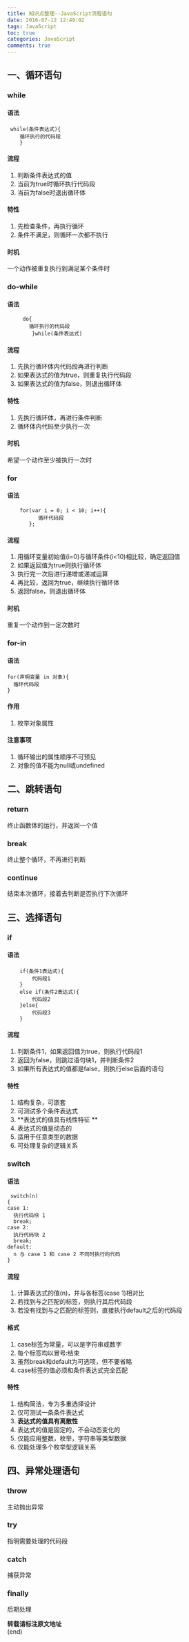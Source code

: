 ```yaml
---
title: 知识点整理--JavaScript流程语句
date: 2016-07-12 12:49:02
tags: JavaScript
toc: true  
categories: JavaScript
comments: true
---
```


## 一、循环语句

### while

#### 语法


     while(条件表达式){  
        循环执行的代码段  
        }  

#### 流程
  1. 判断条件表达式的值
  2. 当前为true时循环执行代码段
  3. 当前为false时退出循环体

#### 特性
  1. 先检查条件，再执行循环
  2. 条件不满足，则循环一次都不执行

#### 时机
一个动作被重复执行到满足某个条件时

### do-while

#### 语法


	     do{  
	       循环执行的代码段  
	        }while(条件表达式)  

#### 流程
  1. 先执行循环体内代码段再进行判断
  2. 如果表达式的值为true，则重复执行代码段
  3. 如果表达式的值为false，则退出循环体

#### 特性
  1. 先执行循环体，再进行条件判断
  2. 循环体内代码至少执行一次

#### 时机
希望一个动作至少被执行一次时

### for

#### 语法

		for(var i = 0; i < 10; i++){  
		      循环代码段  
		   };  

#### 流程
  1. 用循环变量初始值(i=0)与循环条件(i<10)相比较，确定返回值
  2. 如果返回值为true则执行循环体
  3. 执行完一次后进行递增或递减运算
  4. 再比较，返回为true，继续执行循环体
  5. 返回false，则退出循环体

#### 时机
重复一个动作到一定次数时

### for-in

#### 语法


    for(声明变量 in 对象){  
      循环代码段      
    }  

#### 作用
  1. 枚举对象属性

#### 注意事项
  1. 循环输出的属性顺序不可预见
  2. 对象的值不能为null或undefined

## 二、跳转语句

### return
终止函数体的运行，并返回一个值

### break
终止整个循环，不再进行判断

### continue
结束本次循环，接着去判断是否执行下次循环

## 三、选择语句

### if

#### 语法


        if(条件1表达式){  
            代码段1  
        }  
        else if(条件2表达式){  
            代码段2  
        }else{  
            代码段3  
        }  

#### 流程
  1. 判断条件1，如果返回值为true，则执行代码段1
  2. 返回为false，则跳过语句块1，并判断条件2
  3. 如果所有表达式的值都是false，则执行else后面的语句

#### 特性
  1. 结构复杂，可嵌套
  2. 可测试多个条件表达式
  3. **表达式的值具有线性特征 **
  4. 表达式的值是动态的
  5. 适用于任意类型的数据
  6. 可处理复杂的逻辑关系

### switch

#### 语法


     switch(n)  
    {  
    case 1:  
      执行代码块 1  
      break;  
    case 2:  
      执行代码块 2  
      break;  
    default:  
      n 与 case 1 和 case 2 不同时执行的代码  
    }  

#### 流程
  1. 计算表达式的值(n)，并与各标签(case 1)相对比
  2. 若找到与之匹配的标签，则执行其后代码段
  3. 若没有找到与之匹配的标签则，直接执行default之后的代码段

#### 格式
  1. case标签为常量，可以是字符串或数字
  2. 每个标签均以冒号:结束
  3. 虽然break和default为可选项，但不要省略
  4. case标签的值必须和条件表达式完全匹配

#### 特性
  1. 结构简洁，专为多重选择设计
  2. 仅可测试一条条件表达式
  3. **表达式的值具有离散性**
  4. 表达式的值是固定的，不会动态变化的
  5. 仅能应用整数，枚举，字符串等类型数据
  6. 仅能处理多个枚举型逻辑关系

## 四、异常处理语句
### throw
主动抛出异常
### try
指明需要处理的代码段
### catch
捕获异常
### finally
后期处理

**转载请标注原文地址**                           
(end)
